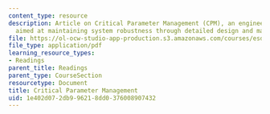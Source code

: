 ```yaml
---
content_type: resource
description: Article on Critical Parameter Management (CPM), an engineering practice
  aimed at maintaining system robustness through detailed design and manufacturing.
file: https://ol-ocw-studio-app-production.s3.amazonaws.com/courses/esd-33-systems-engineering-summer-2010/1e402d072db996218dd0376008907432_MITESD_33SUM10_read07.pdf
file_type: application/pdf
learning_resource_types:
- Readings
parent_title: Readings
parent_type: CourseSection
resourcetype: Document
title: Critical Parameter Management
uid: 1e402d07-2db9-9621-8dd0-376008907432
---
```

